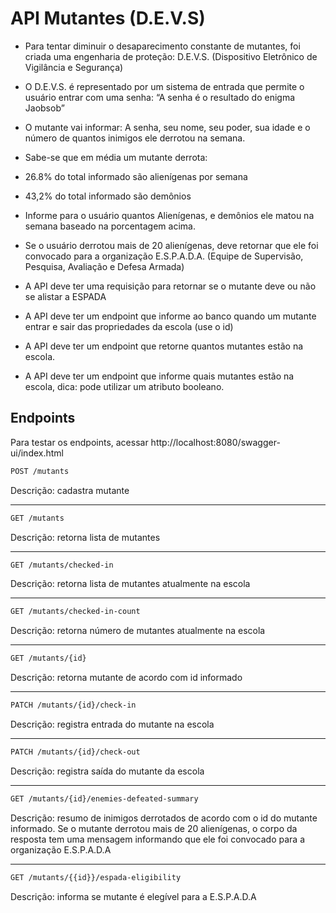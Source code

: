 # API Mutantes (D.E.V.S)

- Para tentar diminuir o desaparecimento constante de mutantes, foi criada uma
  engenharia de proteção: D.E.V.S. (Dispositivo Eletrônico de Vigilância e
  Segurança)

- O D.E.V.S. é representado por um sistema de entrada que permite o usuário
  entrar com uma senha: “A senha é o resultado do enigma Jaobsob”
- O mutante vai informar: A senha, seu nome, seu poder, sua idade e o número
  de quantos inimigos ele derrotou na semana.
- Sabe-se que em média um mutante derrota:
- 26.8% do total informado são alienígenas por semana
- 43,2% do total informado são demônios
- Informe para o usuário quantos Alienígenas, e demônios ele matou na semana
  baseado na porcentagem acima.
- Se o usuário derrotou mais de 20 alienígenas, deve retornar que ele foi
  convocado para a organização E.S.P.A.D.A. (Equipe de Supervisão, Pesquisa,
  Avaliação e Defesa Armada)
- A API deve ter uma requisição para retornar se o mutante deve ou não se alistar
  a ESPADA
- A API deve ter um endpoint que informe ao banco quando um mutante entrar
  e sair das propriedades da escola (use o id)
- A API deve ter um endpoint que retorne quantos mutantes estão na escola.
- A API deve ter um endpoint que informe quais mutantes estão na escola, dica:
  pode utilizar um atributo booleano.

## Endpoints
Para testar os endpoints, acessar http://localhost:8080/swagger-ui/index.html

```bash
POST /mutants
```
Descrição: cadastra mutante

---
```bash
GET /mutants
```
Descrição: retorna lista de mutantes

---
```bash
GET /mutants/checked-in
```
Descrição: retorna lista de mutantes atualmente na escola

---
```bash
GET /mutants/checked-in-count
```
Descrição: retorna número de mutantes atualmente na escola

---
```bash
GET /mutants/{id}
```
Descrição: retorna mutante de acordo com id informado

---
```bash
PATCH /mutants/{id}/check-in
```
Descrição: registra entrada do mutante na escola

---
```bash
PATCH /mutants/{id}/check-out
```
Descrição: registra saída do mutante da escola

---
```bash
GET /mutants/{id}/enemies-defeated-summary
```
Descrição: resumo de inimigos derrotados de acordo com o id do mutante informado. 
Se o mutante derrotou mais de 20 alienígenas, o corpo da resposta tem uma mensagem informando que ele foi convocado
para a organização E.S.P.A.D.A

---
```bash
GET /mutants/{{id}}/espada-eligibility
```
Descrição: informa se mutante é elegível para a E.S.P.A.D.A
